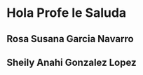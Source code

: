 <html>
<head>
    </head>
<body>
    <H1>Hola Profe le Saluda  </h1>
    <h2>Rosa Susana Garcia Navarro </h2>
    <h2>Sheily Anahi Gonzalez Lopez </h2>
    </body>
</html>

